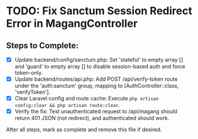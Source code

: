 # TODO: Fix Sanctum Session Redirect Error in MagangController

## Steps to Complete:

- [x] Update backend/config/sanctum.php: Set 'stateful' to empty array [] and 'guard' to empty array [] to disable session-based auth and force token-only.
- [x] Update backend/routes/api.php: Add POST /api/verify-token route under the 'auth:sanctum' group, mapping to [AuthController::class, 'verifyToken'].
- [x] Clear Laravel config and route cache: Execute `php artisan config:clear && php artisan route:clear`.
- [x] Verify the fix: Test unauthenticated request to /api/magang should return 401 JSON (not redirect), and authenticated should work.

After all steps, mark as complete and remove this file if desired.
